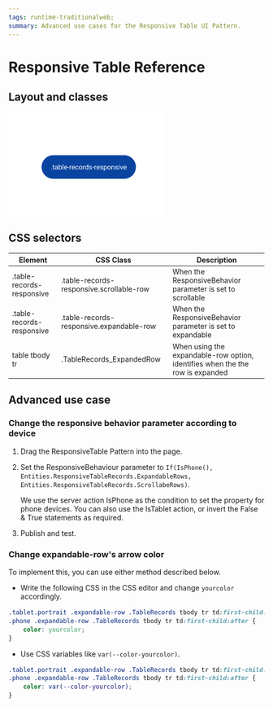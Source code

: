 ```yaml
---
tags: runtime-traditionalweb;
summary: Advanced use cases for the Responsive Table UI Pattern.
---
```


# Responsive Table Reference

## Layout and classes

![](<images/responsivetable-image-4.png>)

## CSS selectors

| **Element** |  **CSS Class** |  **Description**  |
| ---|---|---
| .table-records-responsive |  .table-records-responsive.scrollable-row|  When the ResponsiveBehavior parameter is set to scrollable  |
| .table-records-responsive |  .table-records-responsive.expandable-row|  When the ResponsiveBehavior parameter is set to expandable  |
| table tbody tr |  .TableRecords_ExpandedRow |  When using the expandable-row option, identifies when the the row is expanded  |

## Advanced use case

### Change the responsive behavior parameter according to device

1. Drag the ResponsiveTable Pattern into the page.

1. Set the ResponsiveBehaviour parameter to `If(IsPhone(), Entities.ResponsiveTableRecords.ExpandableRows, Entities.ResponsiveTableRecords.ScrollabeRows)`. 

    We use the server action IsPhone as the condition to set the property for phone devices. You can also use the IsTablet action, or invert the False & True statements as required.

1. Publish and test.

### Change expandable-row's arrow color

To implement this, you can use either method described below.

* Write the following CSS in the CSS editor and change `yourcolor` accordingly.

```css
.tablet.portrait .expandable-row .TableRecords tbody tr td:first-child:after, 
.phone .expandable-row .TableRecords tbody tr td:first-child:after {
    color: yourcolor;
}
```

* Use CSS variables like `var(--color-yourcolor)`.

```css
.tablet.portrait .expandable-row .TableRecords tbody tr td:first-child:after, 
.phone .expandable-row .TableRecords tbody tr td:first-child:after {
    color: var(--color-yourcolor);
}
```
